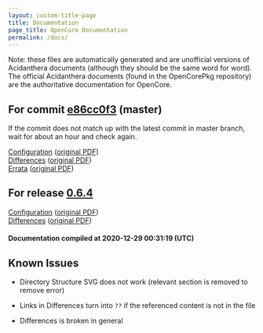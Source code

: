 ```yaml
---
layout: custom-title-page
title: Documentation
page_title: OpenCore Documentation
permalink: /docs/
---
```

Note: these files are automatically generated and are unofficial versions of Acidanthera documents (although they should be the same word for word). The official Acidanthera documents (found in the OpenCorePkg repository) are the authoritative documentation for OpenCore.

## For commit [e86cc0f3](https://github.com/acidanthera/OpenCorePkg/tree/e86cc0f3a065b4a0c5ab9e40c48c9e9eb2f99417) (master)

If the commit does not match up with the latest commit in master branch, wait for about an hour and check again.

[Configuration](latest/Configuration.html) ([original PDF](https://github.com/acidanthera/OpenCorePkg/blob/e86cc0f3a065b4a0c5ab9e40c48c9e9eb2f99417/Docs/Configuration.pdf))
<br>
[Differences](latest/Differences.html) ([original PDF](https://github.com/acidanthera/OpenCorePkg/blob/e86cc0f3a065b4a0c5ab9e40c48c9e9eb2f99417/Docs/Differences/Differences.pdf))
<br>
[Errata](latest/Errata.html) ([original PDF](https://github.com/acidanthera/OpenCorePkg/blob/e86cc0f3a065b4a0c5ab9e40c48c9e9eb2f99417/Docs/Errata/Errata.pdf))

## For release [0.6.4](https://github.com/acidanthera/OpenCorePkg/tree/0.6.4)

[Configuration](release/Configuration.html) ([original PDF](https://github.com/acidanthera/OpenCorePkg/blob/0.6.4/Docs/Configuration.pdf))
<br>
[Differences](release/Differences.html) ([original PDF](https://github.com/acidanthera/OpenCorePkg/blob/0.6.4/Docs/Differences/Differences.pdf))

#### Documentation compiled at 2020-12-29 00:31:19 (UTC)

## Known Issues

* Directory Structure SVG does not work (relevant section is removed to remove error)

* Links in Differences turn into `??` if the referenced content is not in the file

* Differences is broken in general
